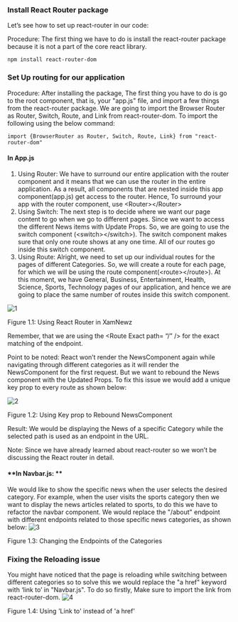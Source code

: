 

### **Install React Router package**

Let’s see how to set up react-router in our code:

Procedure: The first thing we have to do is install the react-router package because it is not a part of the core react library.


```
npm install react-router-dom
```





### **Set Up routing for our application**

Procedure: After installing the package, The first thing you have to do is go to the root component, that is, your "app.js" file, and import a few things from the react-router package. We are going to import the Browser Router as Router, Switch, Route, and Link from react-router-dom. To import the following using the below command:


```
import {BrowserRouter as Router, Switch, Route, Link} from "react-router-dom"
```



#### **In App.js**



1. Using Router: We have to surround our entire application with the router component and it means that we can use the router in the entire application. As a result, all components that are nested inside this app component(app.js) get access to the router. Hence, To surround your app with the router component, use &lt;Router>&lt;/Router>
2. Using Switch: The next step is to decide where we want our page content to go when we go to different pages. Since we want to access the different News items with Update Props. So, we are going to use the switch component (&lt;switch>&lt;/switch>). The switch component makes sure that only one route shows at any one time. All of our routes go inside this switch component.
3. Using Route: Alright, we need to set up our individual routes for the pages of different Categories. So, we will create a route for each page, for which we will be using the route component(&lt;route>&lt;/route>). At this moment, we have General, Business, Entertainment, Health, Science, Sports, Technology pages of our application, and hence we are going to place the same number of routes inside this switch component.

![1](https://user-images.githubusercontent.com/97989643/186036271-26a0678b-6cc6-4713-b1cc-f9df9812e4b1.png)

Figure 1.1: Using React Router in XamNewz

Remember, that we are using the &lt;Route Exact path= “/” /> for the exact matching of the endpoint.



Point to be noted: React won’t render the NewsComponent again while navigating through different categories as it will render the NewsComponent for the first request. But we want to rebound the News component with the Updated Props. To fix this issue we would add a unique key prop to every route as shown below:

![2](https://user-images.githubusercontent.com/97989643/186036294-44370f40-8ac5-479d-bb40-0d36a2d775a8.png)

Figure 1.2: Using Key prop to Rebound NewsComponent

Result: We would be displaying the News of a specific Category while the selected path is used as an endpoint in the URL.

Note: Since we have already learned about react-router so we won’t be discussing the React router in detail.


#### **In Navbar.js: **

We would like to show the specific news when the user selects the desired category. For example, when the user visits the sports category then we want to display the news articles related to sports, to do this we have to refactor the navbar component. We would replace the "/about" endpoint with different endpoints related to those specific news categories, as shown below:
![3](https://user-images.githubusercontent.com/97989643/186036328-0913ceb5-2306-4953-9b47-0b2829750fda.png)

Figure 1.3: Changing the Endpoints of the Categories




### **Fixing the Reloading issue**

You might have noticed that the page is reloading while switching between different categories so to solve this we would replace the "a href" keyword with ‘link to’ in "Navbar.js". To do so firstly, Make sure to import the link from react-router-dom.
![4](https://user-images.githubusercontent.com/97989643/186036341-cf14aeac-912c-4d54-9625-009af077ae70.png)


Figure 1.4: Using 'Link to' instead of 'a href'
